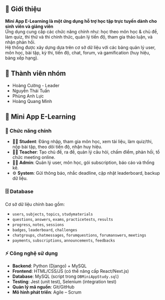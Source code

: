 
## 📝 Giới thiệu
**Mini App E-Learning là một ứng dụng hỗ trợ học tập trực tuyến dành cho sinh viên và giảng viên**  
Ứng dụng cung cấp các chức năng chính như: học theo môn học & chủ đề, làm quiz, thi thử và thi chính thức, quản lý tiến độ, tham gia thảo luận, và nhận phản hồi.  
Hệ thống được xây dựng dựa trên cơ sở dữ liệu  với các bảng quản lý user, môn học, bài tập, kỳ thi, tiến độ, chat, forum, và gamification (huy hiệu, bảng xếp hạng).  

## 👥 Thành viên nhóm  
- Hoàng Cường - Leader   
- Nguyễn Thái Tuấn  
- Phùng Anh Lực   
- Hoàng Quang Minh  

## 📘 Mini App E-Learning

### 🚀 Chức năng chính
- 👩‍🎓 **Student**: Đăng nhập, tham gia môn học, xem tài liệu, làm quiz/thi, nộp bài tập, theo dõi tiến độ, nhận huy hiệu.  
- 👨‍🏫 **Teacher**: Tạo chủ đề, ra đề, quản lý câu hỏi, chấm điểm, phản hồi, tổ chức meeting online.  
- 👨‍💼 **Admin**: Quản lý user, môn học, gói subscription, báo cáo và thống kê.  
- ⚙️ **System**: Gửi thông báo, nhắc deadline, cập nhật leaderboard, backup dữ liệu.  

### 🗄️ Database
Cơ sở dữ liệu chính bao gồm:  
- `users`, `subjects`, `topics`, `studymaterials`  
- `questions`, `answers`, `exams`, `practicetests`, `results`  
- `progress`, `notes`, `sessions`  
- `badges`, `leaderboard`, `challenges`  
- `chatgroups`, `chatmessages`, `forumquestions`, `forumanswers`, `meetings`  
- `payments`, `subscriptions`, `announcements`, `feedbacks`  

### ⚡ Công nghệ sử dụng
- **Backend**: Python (Django) + MySQL  
- **Frontend**: HTML/CSS/JS (có thể nâng cấp React/Next.js)  
- **Database**: MySQL (script trong `DBMiniAppStudy.sql`)  
- **Testing**: Jest (unit test), Selenium (integration test)  
- **Quản lý mã nguồn**: Git/GitHub  
- **Mô hình phát triển**: Agile – Scrum  
